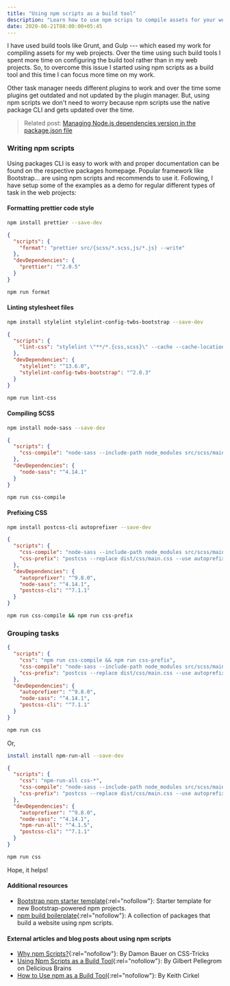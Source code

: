 ```yaml
---
title: "Using npm scripts as a build tool"
description: "Learn how to use npm scrips to compile assets for your web projects with spending less time on setting up the configurations."
date: 2020-06-21T08:00:00+05:45
---
```


I have used build tools like Grunt, and Gulp --- which eased my work for compiling assets for my web projects. Over the time using such build tools I spent more time on configuring the build tool rather than in my web projects. So, to overcome this issue I started using npm scripts as a build tool and this time I can focus more time on my work.

Other task manager needs different plugins to work and over the time some plugins get outdated and not updated by the plugin manager. But, using npm scripts we don't need to worry because npm scripts use the native package CLI and gets updated over the time.

> Related post: [Managing Node.js dependencies version in the package.json file](/managing-dependencies-in-the-package-json-file/)

### Writing npm scripts

Using packages CLI is easy to work with and proper documentation can be found on the respective packages homepage. Popular framework like Bootstrap... are using npm scripts and recommends to use it. Following, I have setup some of the examples as a demo for regular different types of task in the web projects:

#### Formatting prettier code style

```bash
npm install prettier --save-dev
```

```json
{
  "scripts": {
    "format": "prettier src/{scss/*.scss,js/*.js} --write"
  },
  "devDependencies": {
    "prettier": "^2.0.5"
  }
}
```

```bash
npm run format
```

#### Linting stylesheet files

```bash
npm install stylelint stylelint-config-twbs-bootstrap --save-dev
```

```json
{
  "scripts": {
    "lint-css": "stylelint \"**/*.{css,scss}\" --cache --cache-location .cache/.stylelintcache"
  },
  "devDependencies": {
    "stylelint": "^13.6.0",
    "stylelint-config-twbs-bootstrap": "^2.0.3"
  }
}
```

```bash
npm run lint-css
```

#### Compiling SCSS

```bash
npm install node-sass --save-dev
```

```json
{
  "scripts": {
    "css-compile": "node-sass --include-path node_modules src/scss/main.scss -o dist/css/"
  },
  "devDependencies": {
    "node-sass": "^4.14.1"
  }
}
```

```bash
npm run css-compile
```

#### Prefixing CSS

```bash
npm install postcss-cli autoprefixer --save-dev
```

```json
{
  "scripts": {
    "css-compile": "node-sass --include-path node_modules src/scss/main.scss -o dist/css/",
    "css-prefix": "postcss --replace dist/css/main.css --use autoprefixer"
  },
  "devDependencies": {
    "autoprefixer": "^9.8.0",
    "node-sass": "^4.14.1",
    "postcss-cli": "^7.1.1"
  }
}
```

```bash
npm run css-compile && npm run css-prefix
```

### Grouping tasks

```json
{
  "scripts": {
    "css": "npm run css-compile && npm run css-prefix",
    "css-compile": "node-sass --include-path node_modules src/scss/main.scss -o dist/css/",
    "css-prefix": "postcss --replace dist/css/main.css --use autoprefixer"
  },
  "devDependencies": {
    "autoprefixer": "^9.8.0",
    "node-sass": "^4.14.1",
    "postcss-cli": "^7.1.1"
  }
}
```

```bash
npm run css
```

Or,

```bash
install install npm-run-all --save-dev
```

```json
{
  "scripts": {
    "css": "npm-run-all css-*",
    "css-compile": "node-sass --include-path node_modules src/scss/main.scss -o dist/css/",
    "css-prefix": "postcss --replace dist/css/main.css --use autoprefixer"
  },
  "devDependencies": {
    "autoprefixer": "^9.8.0",
    "node-sass": "^4.14.1",
    "npm-run-all": "^4.1.5",
    "postcss-cli": "^7.1.1"
  }
}
```

```bash
npm run css
```

Hope, it helps!

#### Additional resources

- [Bootstrap npm starter template](https://github.com/twbs/bootstrap-npm-starter){:rel="nofollow"}: Starter template for new Bootstrap-powered npm projects.
- [npm build boilerplate](https://github.com/damonbauer/npm-build-boilerplate){:rel="nofollow"}: A collection of packages that build a website using npm scripts.

#### External articles and blog posts about using npm scripts

- [Why npm Scripts?](https://css-tricks.com/why-npm-scripts/){:rel="nofollow"}: By Damon Bauer on CSS-Tricks
- [Using Npm Scripts as a Build Tool](https://deliciousbrains.com/npm-build-script/){:rel="nofollow"}: By Gilbert Pellegrom on Delicious Brains
- [How to Use npm as a Build Tool](https://www.keithcirkel.co.uk/how-to-use-npm-as-a-build-tool/){:rel="nofollow"}: By Keith Cirkel

